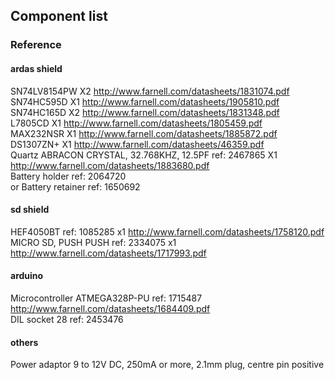 ## Component list

### Reference 

#### ardas shield
SN74LV8154PW       X2     http://www.farnell.com/datasheets/1831074.pdf  
SN74HC595D         X1     http://www.farnell.com/datasheets/1905810.pdf  
SN74HC165D         X2     http://www.farnell.com/datasheets/1831348.pdf  
L7805CD            X1     http://www.farnell.com/datasheets/1805459.pdf  
MAX232NSR          X1     http://www.farnell.com/datasheets/1885872.pdf  
DS1307ZN+          X1     http://www.farnell.com/datasheets/46359.pdf  
Quartz ABRACON CRYSTAL, 32.768KHZ, 12.5PF  ref: 2467865  X1 http://www.farnell.com/datasheets/1883680.pdf  
Battery holder ref: 2064720  
or
Battery retainer ref: 1650692  

#### sd shield
HEF4050BT  ref: 1085285   x1   http://www.farnell.com/datasheets/1758120.pdf  
MICRO SD, PUSH PUSH ref:  2334075  x1 http://www.farnell.com/datasheets/1717993.pdf  

#### arduino
Microcontroller ATMEGA328P-PU ref: 1715487  http://www.farnell.com/datasheets/1684409.pdf  
DIL socket 28 ref: 2453476  

#### others
Power adaptor 9 to 12V DC, 250mA or more, 2.1mm plug, centre pin positive  


